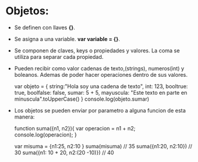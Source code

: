# Objetos:

* Se definen con llaves **{}**.
* Se asigna a una variable. **var variable = {}**.
* Se componen de claves, keys o propiedades y valores. La coma se utiliza para separar cada propiedad.
* Pueden recibir como valor cadenas de texto,(strings), numeros(int) y boleanos. Ademas de poder hacer operaciones dentro de sus valores.
    
    var objeto = {
        string:"Hola soy una cadena de texto",
        int: 123,
        booltrue: true,
        boolfalse: false,
        sumar: 5 + 5,
        mayuscula: "Este texto en parte en minuscula".toUpperCase()
    }
    console.log(objeto.sumar)

* Los objetos se pueden enviar por parametro a alguna funcion de esta manera:


    function suma({n1, n2}){
        var operacion = n1 + n2;
        console.log(operacion);
    }

    var misuma = {n1:25, n2:10 }
    suma(misuma)   // 35
    suma({n1:20, n2:10})    // 30
    suma({n1: 10 + 20, n2:(20 -10)})    // 40
